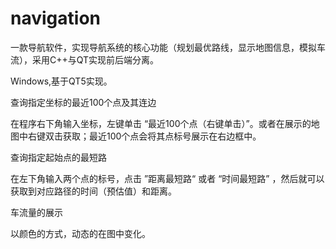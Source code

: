 # navigation
一款导航软件，实现导航系统的核心功能（规划最优路线，显示地图信息，模拟车流），采用C++与QT实现前后端分离。

Windows,基于QT5实现。



查询指定坐标的最近100个点及其连边

在程序右下角输入坐标，左键单击 “最近100个点（右键单击）”。或者在展示的地图中右键双击获取；最近100个点会将其点标号展示在右边框中。

查询指定起始点的最短路

在左下角输入两个点的标号，点击 ”距离最短路“ 或者 “时间最短路” ，然后就可以获取到对应路径的时间（预估值）和距离。

车流量的展示

以颜色的方式，动态的在图中变化。
